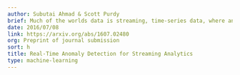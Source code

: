 ```yaml
---
author: Subutai Ahmad & Scott Purdy
brief: Much of the worlds data is streaming, time-series data, where anomalies give significant information in critical situations. Yet detecting anomalies in streaming data is a difficult task, requiring detectors to process data in real-time, and learn while simultaneously making predictions.
date: 2016/07/08
link: https://arxiv.org/abs/1607.02480
org: Preprint of journal submission
sort: h
title: Real-Time Anomaly Detection for Streaming Analytics
type: machine-learning
---
```

